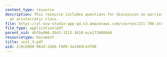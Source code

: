 ```yaml
---
content_type: resource
description: This resource includes questions for discussion on warrior members of
  an aristocratic class.
file: https://ol-ocw-studio-app-qa.s3.amazonaws.com/courses/21l-706-studies-in-film-fall-2005/2c0cb960963d2d46f4893a1469c43f08_unit_3.pdf
file_type: application/pdf
parent_uid: dbf6a966-2043-3213-3610-eca1f39806d4
resourcetype: Document
title: unit_3.pdf
uid: 2c0cb960-963d-2d46-f489-3a1469c43f08
---
```


